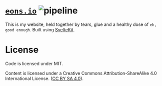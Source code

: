 # [`eons.io`](https://www.eons.io/) ![pipeline](https://github.com/sondr3/web/workflows/pipeline/badge.svg)

This is my website, held together by tears, glue and a healthy dose of `eh, good enough`. Built using
[SvelteKit](https://kit.svelte.dev/).

# License

Code is licensed under MIT.

Content is licensed under a Creative Commons Attribution-ShareAlike 4.0 International License.
([CC BY SA 4.0](https://creativecommons.org/licenses/by-sa/4.0/)).
